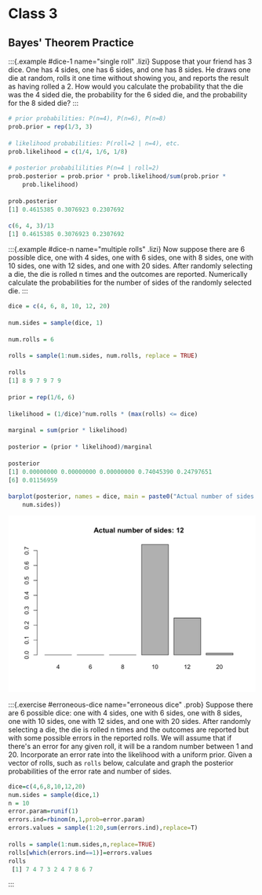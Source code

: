 # Class 3

## Bayes' Theorem Practice

:::{.example #dice-1 name="single roll" .lizi}
Suppose that your friend has 3 dice. One has 4 sides, one has 6 sides, and one has 8 sides. He draws one die at random, rolls it one time without showing you, and reports the result as having rolled a 2. How would you calculate the probability that the die was the 4 sided die, the probability for the 6 sided die, and the probability for the 8 sided die?
:::


```r
# prior probabilities: P(n=4), P(n=6), P(n=8)
prob.prior = rep(1/3, 3)

# likelihood probabilities: P(roll=2 | n=4), etc.
prob.likelihood = c(1/4, 1/6, 1/8)

# posterior probabililities P(n=4 | roll=2)
prob.posterior = prob.prior * prob.likelihood/sum(prob.prior *
    prob.likelihood)

prob.posterior
[1] 0.4615385 0.3076923 0.2307692

c(6, 4, 3)/13
[1] 0.4615385 0.3076923 0.2307692
```


:::{.example #dice-n name="multiple rolls" .lizi}
Now suppose there are 6 possible dice, one with 4 sides, one with 6 sides, one with 8 sides, one with 10 sides, one with 12 sides, and one with 20 sides. After randomly selecting a die, the die is rolled n times and the outcomes are reported. Numerically calculate the probabilities for the number of sides of the randomly selected die. 
:::


```r
dice = c(4, 6, 8, 10, 12, 20)

num.sides = sample(dice, 1)

num.rolls = 6

rolls = sample(1:num.sides, num.rolls, replace = TRUE)

rolls
[1] 8 9 7 9 7 9

prior = rep(1/6, 6)

likelihood = (1/dice)^num.rolls * (max(rolls) <= dice)

marginal = sum(prior * likelihood)

posterior = (prior * likelihood)/marginal

posterior
[1] 0.00000000 0.00000000 0.00000000 0.74045390 0.24797651
[6] 0.01156959

barplot(posterior, names = dice, main = paste0("Actual number of sides: ",
    num.sides))
```

<img src="03_files/figure-html/unnamed-chunk-2-1.png" width="672" />


:::{.exercise #erroneous-dice name="erroneous dice" .prob}
Suppose there are 6 possible dice: one with 4 sides, one with 6 sides, one with 8 sides, one with 10 sides, one with 12 sides, and one with 20 sides. After randomly selecting a die, the die is rolled n times and the outcomes are reported but with some possible errors in the reported rolls. We will assume that if there's an error for any given roll, it will be a random number between 1 and 20. Incorporate an error rate into the likelihood with a uniform prior. Given a vector of rolls, such as `rolls` below, calculate and graph the posterior probabilities of the error rate and number of sides. 


```r
dice=c(4,6,8,10,12,20)
num.sides = sample(dice,1)
n = 10
error.param=runif(1)
errors.ind=rbinom(n,1,prob=error.param)
errors.values = sample(1:20,sum(errors.ind),replace=T)

rolls = sample(1:num.sides,n,replace=TRUE)
rolls[which(errors.ind==1)]=errors.values
rolls
 [1] 7 4 7 3 2 4 7 8 6 7
```

:::

